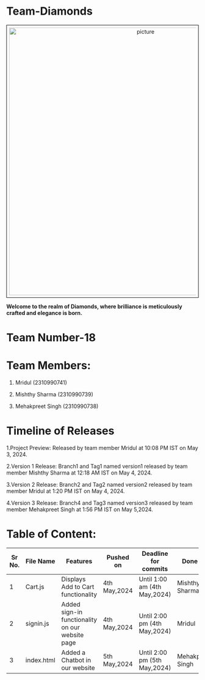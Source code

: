 # Team-Diamonds
<div style="text-align:center; border: 1px solid black; padding: 6px;">
    <img src="https://s26.q4cdn.com/755441662/files/images/our_brands/DDtag_black.png" alt="picture" alt="picture" width="700"/>
</div>



__Welcome to the realm of Diamonds, where brilliance is meticulously crafted and elegance is born.__


# Team Number-18

# Team Members:

1. Mridul (2310990741)

2. Mishthy Sharma (2310990739)

3. Mehakpreet Singh (2310990738)

# Timeline of Releases

1.Project Preview:
Released by team member Mridul at 10:08 PM IST on May 3, 2024.

2.Version 1 Release:
Branch1 and Tag1 named version1 released by team member Mishthy Sharma at 12:18 AM IST on May 4, 2024.

3.Version 2 Release:
Branch2 and Tag2 named version2 released by team member Mridul at 1:20 PM IST on May 4, 2024.

4.Version 3 Release:
Branch4 and Tag3 named version3 released by team member Mehakpreet Singh at 1:56 PM IST on May 5,2024.

# Table of Content:

| Sr No.| File Name | Features | Pushed on |Deadline for commits | Done by |
|-------|-----------|-------------|-------------------------|------------------------|----------|
| 1| Cart.js | Displays Add to Cart functionality| 4th May,2024| Until 1:00 am (4th May,2024)|  Mishthy Sharma|
| 2| signin.js | Added sign-in functionality on our website page| 4th May,2024| Until 2:00 pm (4th May,2024)|  Mridul|
| 3| index.html| Added a Chatbot in our website| 5th May,2024| Until 2:00 pm (5th May,2024)| Mehakpreet Singh|







